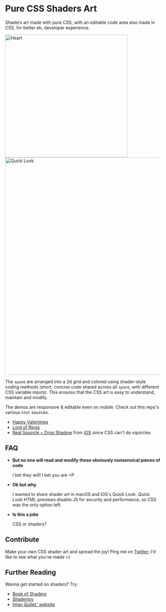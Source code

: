 # Pure CSS Shaders Art

Shaders art made with pure CSS, with an editable code area also made in CSS, for better eh, developer experience.

<img width="396" alt="Heart" src="https://user-images.githubusercontent.com/1909539/154793047-43b1b80b-a787-46f4-bbc6-064403ce38cd.png">

<img width="700" alt="Quick Look" src="https://user-images.githubusercontent.com/1909539/154792697-d8740074-ff14-49b4-b8f1-28096ce3e5ba.png">

The `span`s are arranged into a 2d grid and colored using shader-style coding methods (short, concise code shared across all `span`s, with different CSS variable inputs). This ensures that the CSS art is easy to understand, maintain and modify.

The demos are responsive & editable even on mobile. Check out this repo's various `html` sources.
- [Happy Valentines](https://chenglou.github.io/pure-css-shaders-art/heart.html)
- [Lord of Rings](https://chenglou.github.io/pure-css-shaders-art/ring.html)
- [Real Squircle + Drop Shadow](https://chenglou.github.io/pure-css-shaders-art/squircle.html) from [iOS](https://99percentinvisible.org/article/circling-square-designing-squircles-instead-rounded-rectangles/) since CSS can't do squircles

## FAQ

- **But no one will read and modify these obviously nonsensical pieces of code**

  I bet they will! I bet you are =P
- **Ok but why**

  I wanted to share shader art in macOS and iOS's Quick Look. Quick Look HTML previews disable JS for security and performance, so CSS was the only option left.
- **Is this a joke**

  CSS or shaders?

## Contribute

Make your own CSS shader art and spread the joy! Ping me on [Twitter](http://twitter.com/_chenglou); I'd like to see what you've made =)

## Further Reading

Wanna get started on shaders? Try:
- [Book of Shaders](https://thebookofshaders.com)
- [Shadertoy](https://www.shadertoy.com)
- [Inigo Quilez' website](https://iquilezles.org)
